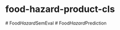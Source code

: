 # food-hazard-product-cls
#   F o o d _ H a z a r d _ S e m E v a l  
 #   F o o d _ H a z a r d _ P r e d i c t i o n  
 